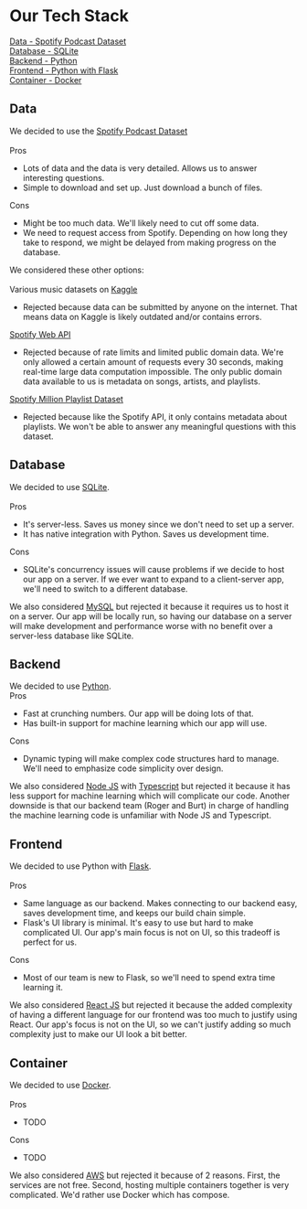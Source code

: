 # Our Tech Stack
[Data - Spotify Podcast Dataset](#data)<br>
[Database - SQLite](#database)<br>
[Backend - Python](#backend)<br>
[Frontend - Python with Flask](#frontend)<br>
[Container - Docker](#container)
## Data
We decided to use the [Spotify Podcast Dataset](https://podcastsdataset.byspotify.com/)<br>
<br>
Pros
- Lots of data and the data is very detailed. Allows us to answer interesting questions.
- Simple to download and set up. Just download a bunch of files.

Cons
- Might be too much data. We'll likely need to cut off some data.
- We need to request access from Spotify. Depending on how long they take to respond, we might be delayed from making progress on the database.

We considered these other options:<br>
<br>
Various music datasets on [Kaggle](https://www.kaggle.com/search?q=music)
- Rejected because data can be submitted by anyone on the internet. That means data on Kaggle is likely outdated and/or contains errors.

[Spotify Web API](https://developer.spotify.com/documentation/web-api/)
- Rejected because of rate limits and limited public domain data. We're only allowed a certain amount of requests every 30 seconds, making real-time large data
computation impossible. The only public domain data available to us is metadata on songs, artists, and playlists.

[Spotify Million Playlist Dataset](https://www.aicrowd.com/challenges/spotify-million-playlist-dataset-challenge)
- Rejected because like the Spotify API, it only contains metadata about playlists. We won't be able to answer any meaningful questions with this dataset.

## Database
We decided to use [SQLite](https://www.sqlite.org/index.html).<br>
<br>
Pros
- It's server-less. Saves us money since we don't need to set up a server.
- It has native integration with Python. Saves us development time.

Cons
- SQLite's concurrency issues will cause problems if we decide to host our app on a server. If we ever want to expand to a client-server app, we'll need to switch
to a different database.

We also considered [MySQL](https://www.mysql.com/) but rejected it because it requires us to host it on a server. Our app will be locally run, so having our
database on a server will make development and performance worse with no benefit over a server-less database like SQLite.

## Backend
We decided to use [Python](https://www.python.org/).<br>
Pros
- Fast at crunching numbers. Our app will be doing lots of that.
- Has built-in support for machine learning which our app will use.

Cons
- Dynamic typing will make complex code structures hard to manage. We'll need to emphasize code simplicity over design.

We also considered [Node JS](https://nodejs.org/en/) with [Typescript](https://www.typescriptlang.org/) but rejected it because it has less support for machine
learning which will complicate our code. Another downside is that our backend team (Roger and Burt) in charge of handling the machine learning code is unfamiliar
with Node JS and Typescript.

## Frontend
We decided to use Python with [Flask](https://flask.palletsprojects.com/en/2.2.x/).<br>
<br>
Pros
- Same language as our backend. Makes connecting to our backend easy, saves development time, and keeps our build chain simple.
- Flask's UI library is minimal. It's easy to use but hard to make complicated UI. Our app's main focus is not on UI, so this tradeoff is perfect for us.

Cons
- Most of our team is new to Flask, so we'll need to spend extra time learning it.

We also considered [React JS](https://reactjs.org/) but rejected it because the added complexity of having a different language for our frontend was too much
to justify  using React. Our app's focus is not on the UI, so we can't justify adding so much complexity just to make our UI look a bit better.

## Container
We decided to use [Docker](https://www.docker.com/).<br>
<br>
Pros
- TODO

Cons
- TODO

We also considered [AWS](https://aws.amazon.com/) but rejected it because of 2 reasons. First, the services are not free. Second, hosting multiple containers together is very complicated. We'd rather use Docker which has compose.

